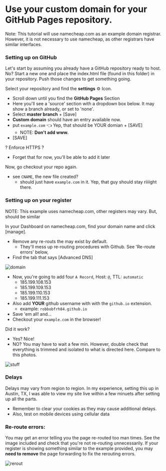 # Use your custom domain for your GitHub Pages repository.
Note: This tutorial will use namecheap.com as an example domain registrar. However, it is not necessary to use namecheap, as other registrars have similar interfaces.

### Setting up on GitHub
Let's start by assuming you already have a GitHub repository ready to host. No? Start a new one and place the index.html file (found in this folder) in your repository. Push those changes to get something going.

Select your repository and find the **settings** ⚙ Icon. 
* Scroll down until you find the **GitHub Pages** Section
* Here you'll see a 'source' section with a dropdown box below. It may show a branch already, or set to 'none'.
* Select **master branch** + [Save]
* **Custom domain** should have an entry available now. 
* put `example.com` 👈 Yep, that should be YOUR domian + [SAVE]
  * NOTE: **Don't add www.**
* [SAVE]

? Enforce HTTPS ?
* Forget that for now, you'll be able to add it later

Now, go checkout your repo again. 
* see `CNAME`, the new file created?
  * should just have `example.com` in it. Yep, that guy should stay riiiight there.  

### Setting up on your register
NOTE: This example uses namecheap.com, other registers may vary. But, should be similar

In your Dashboard on namecheap.com, find your domain name and click [manage]. 
* Remove any re-routs the may exist by default. 
  * They'll mess up re-routing procedures with Github. See 'Re-route errors' below,
* Find the tab that says [Advanced DNS]

![domain](img/domain.png)

* Now, you're going to add four `A Record`, Host: `@`, TTL: `automatic`
  * 185.199.108.153
  * 185.199.109.153
  * 185.199.110.153
  * 185.199.111.153
* Also add **YOUR** github username with with the `github.io` extension. 
  * example: `robbobfrh84.github.io` 
* Save 'em all! and... 
* Checkout your `example.com` in the browser!

Did it work? 
* Yes? Nice!
* NO? You may have to wait a few min. However, double check that everything is trimmed and isolated to what is directed here. Compare to this photos. 

![stuff](img/stuff.png)

### Delays
Delays may vary from region to region. In my experience, setting this up in Austin, TX, I was able to view my site live within a few minuets after setting up all the parts. 
* Remember to clear your cookies as they may cause additional delays. 
* Also, test on mobile devices using cellular data 

### Re-route errors:
You may get an error telling you the page re-routed too man times. See the image included and check that you're not re-routing unnecessarily. If your register is showing something similar to the example provided, you may **need to remove** the page forwarding to fix the rerouting errors.  

![rerout](img/reroute.png)


